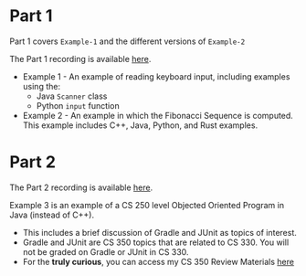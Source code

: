 # Part 1

Part 1 covers `Example-1` and the different versions of `Example-2`

The Part 1 recording is available [here](https://youtu.be/IMGWyvyVxOE).

  - Example 1 - An example of reading keyboard input, including examples using
    the:
    - Java `Scanner` class
    - Python `input` function
  - Example 2 - An example in which the Fibonacci Sequence is computed. This
    example includes C++, Java, Python, and Rust examples. 


# Part 2

The Part 2 recording is available [here](https://youtu.be/C8lobDIZUoY).

Example 3 is an example of a CS 250 level Objected Oriented Program in Java
(instead of C++).

  - This includes a brief discussion of Gradle and JUnit as topics of
    interest.
  - Gradle and JUnit are CS 350 topics that are related to CS 330. You will
    not be graded on Gradle or JUnit in CS 330.
  - For the **truly curious**, you can access my CS 350 Review Materials
    [here](https://github.com/cstkennedy/cs350-examples)
